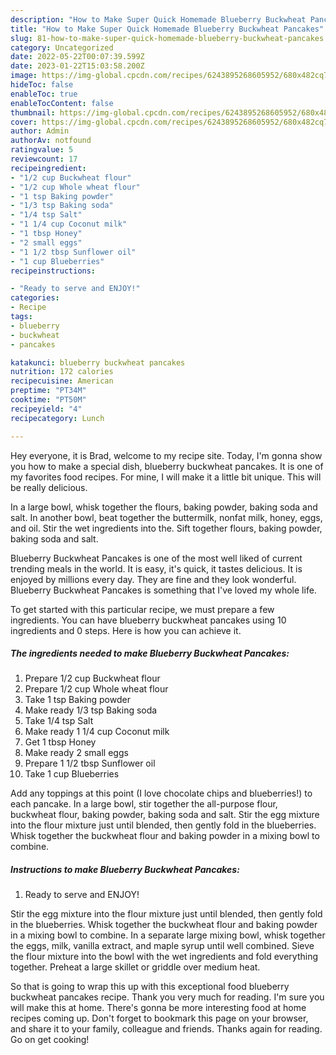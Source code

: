 ```yaml
---
description: "How to Make Super Quick Homemade Blueberry Buckwheat Pancakes"
title: "How to Make Super Quick Homemade Blueberry Buckwheat Pancakes"
slug: 81-how-to-make-super-quick-homemade-blueberry-buckwheat-pancakes
category: Uncategorized
date: 2022-05-22T00:07:39.599Z
date: 2023-01-22T15:03:58.200Z
image: https://img-global.cpcdn.com/recipes/6243895268605952/680x482cq70/blueberry-buckwheat-pancakes-recipe-main-photo.jpg
hideToc: false
enableToc: true
enableTocContent: false
thumbnail: https://img-global.cpcdn.com/recipes/6243895268605952/680x482cq70/blueberry-buckwheat-pancakes-recipe-main-photo.jpg
cover: https://img-global.cpcdn.com/recipes/6243895268605952/680x482cq70/blueberry-buckwheat-pancakes-recipe-main-photo.jpg
author: Admin
authorAv: notfound
ratingvalue: 5
reviewcount: 17
recipeingredient:
- "1/2 cup Buckwheat flour"
- "1/2 cup Whole wheat flour"
- "1 tsp Baking powder"
- "1/3 tsp Baking soda"
- "1/4 tsp Salt"
- "1 1/4 cup Coconut milk"
- "1 tbsp Honey"
- "2 small eggs"
- "1 1/2 tbsp Sunflower oil"
- "1 cup Blueberries"
recipeinstructions:

- "Ready to serve and ENJOY!"
categories:
- Recipe
tags:
- blueberry
- buckwheat
- pancakes

katakunci: blueberry buckwheat pancakes 
nutrition: 172 calories
recipecuisine: American
preptime: "PT34M"
cooktime: "PT50M"
recipeyield: "4"
recipecategory: Lunch

---
```



Hey everyone, it is Brad, welcome to my recipe site. Today, I'm gonna show you how to make a special dish, blueberry buckwheat pancakes. It is one of my favorites food recipes. For mine, I will make it a little bit unique. This will be really delicious.

In a large bowl, whisk together the flours, baking powder, baking soda and salt. In another bowl, beat together the buttermilk, nonfat milk, honey, eggs, and oil. Stir the wet ingredients into the. Sift together flours, baking powder, baking soda and salt.

Blueberry Buckwheat Pancakes is one of the most well liked of current trending meals in the world. It is easy, it's quick, it tastes delicious. It is enjoyed by millions every day. They are fine and they look wonderful. Blueberry Buckwheat Pancakes is something that I've loved my whole life.


To get started with this particular recipe, we must prepare a few ingredients. You can have blueberry buckwheat pancakes using 10 ingredients and 0 steps. Here is how you can achieve it.

<!--inarticleads1-->

##### The ingredients needed to make Blueberry Buckwheat Pancakes:

1. Prepare 1/2 cup Buckwheat flour
1. Prepare 1/2 cup Whole wheat flour
1. Take 1 tsp Baking powder
1. Make ready 1/3 tsp Baking soda
1. Take 1/4 tsp Salt
1. Make ready 1 1/4 cup Coconut milk
1. Get 1 tbsp Honey
1. Make ready 2 small eggs
1. Prepare 1 1/2 tbsp Sunflower oil
1. Take 1 cup Blueberries


Add any toppings at this point (I love chocolate chips and blueberries!) to each pancake. In a large bowl, stir together the all-purpose flour, buckwheat flour, baking powder, baking soda and salt. Stir the egg mixture into the flour mixture just until blended, then gently fold in the blueberries. Whisk together the buckwheat flour and baking powder in a mixing bowl to combine. 

<!--inarticleads2-->

##### Instructions to make Blueberry Buckwheat Pancakes:


1. Ready to serve and ENJOY!

Stir the egg mixture into the flour mixture just until blended, then gently fold in the blueberries. Whisk together the buckwheat flour and baking powder in a mixing bowl to combine. In a separate large mixing bowl, whisk together the eggs, milk, vanilla extract, and maple syrup until well combined. Sieve the flour mixture into the bowl with the wet ingredients and fold everything together. Preheat a large skillet or griddle over medium heat. 

So that is going to wrap this up with this exceptional food blueberry buckwheat pancakes recipe. Thank you very much for reading. I'm sure you will make this at home. There's gonna be more interesting food at home recipes coming up. Don't forget to bookmark this page on your browser, and share it to your family, colleague and friends. Thanks again for reading. Go on get cooking!
